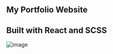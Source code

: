 ## My Portfolio Website
## Built with React and SCSS

![image](https://github.com/Afoojnr/afoo.dev/assets/91747275/14c36218-dbe3-462e-8073-0202faef1a22)
